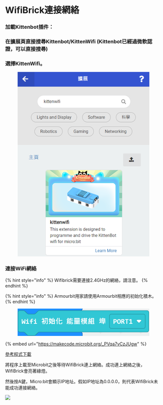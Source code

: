 # WifiBrick連接網絡

### 加載Kittenbot插件：

### 在擴展頁直接搜尋Kittenbot/KittenWifi (Kittenbot已經過微軟認證，可以直接搜尋)

### 選擇KittenWifi。

<figure><img src="../../.gitbook/assets/image (8) (1) (1) (1) (1).png" alt=""><figcaption></figcaption></figure>

### 連接WiFi網絡

{% hint style="info" %}
Wifibrick需要連接2.4GHz的網絡，請注意。
{% endhint %}

{% hint style="info" %}
Armourbit用家請使用Armourbit相應的初始化積木。
{% endhint %}

<figure><img src="../../.gitbook/assets/image (1) (1) (1) (1) (1) (1) (1) (1) (1) (1) (1) (1) (1) (1) (1) (1) (1) (1) (1) (1) (1).png" alt=""><figcaption></figcaption></figure>

{% embed url="https://makecode.microbit.org/_PVqa7vCzJUgw" %}

[參考程式下載](https://makecode.microbit.org/_fgDhzoXbM8zh)

將程序上載至Microbit之後等待WifiBrick連上網絡。成功連上網絡之後，WifiBrick會亮著綠燈。

然後按A鍵，Micro:bit會顯示IP地址。假如IP地址為0.0.0.0，則代表WifiBrick未能成功連接網絡。

![](https://kittenbothk.readthedocs.io/en/latest/_images/update31.gif)


